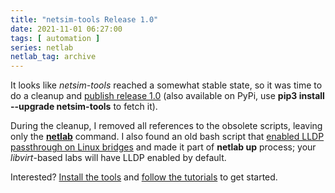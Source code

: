 ```yaml
---
title: "netsim-tools Release 1.0"
date: 2021-11-01 06:27:00
tags: [ automation ]
series: netlab
netlab_tag: archive
---
```

It looks like *netsim-tools* reached a somewhat stable state, so it was time to do a cleanup and [publish release 1.0](https://github.com/ipspace/netlab) (also available on PyPi, use **pip3 install --upgrade netsim-tools** to fetch it).

During the cleanup, I removed all references to the obsolete scripts, leaving only the **[netlab](https://netsim-tools.readthedocs.io/en/latest/netlab/cli.html)** command. I also found an old bash script that [enabled LLDP passthrough on Linux bridges](https://blog.ipspace.net/2020/12/linux-bridge-lldp.html) and made it part of **netlab up** process; your *libvirt*-based labs will have LLDP enabled by default.

Interested? [Install the tools](https://netsim-tools.readthedocs.io/en/latest/install.html) and [follow the tutorials](https://netsim-tools.readthedocs.io/en/latest/tutorials.html) to get started.
